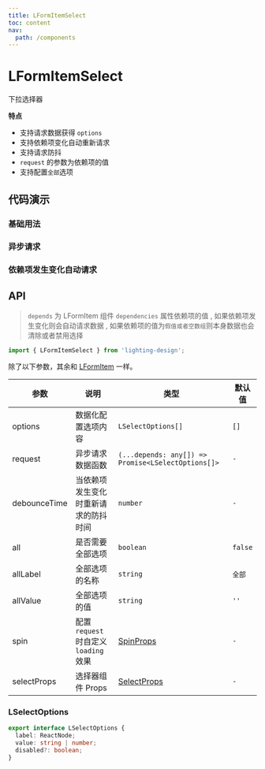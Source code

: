 ```yaml
---
title: LFormItemSelect
toc: content
nav:
  path: /components
---
```


# LFormItemSelect

下拉选择器

**特点**

- 支持请求数据获得 `options`
- 支持依赖项变化自动重新请求
- 支持请求防抖
- `request` 的参数为依赖项的值
- 支持配置`全部`选项

## 代码演示

### 基础用法

<code src='./demos/Demo1.tsx'></code>

### 异步请求

<code src='./demos/Demo2.tsx'></code>

### 依赖项发生变化自动请求

<code src='./demos/Demo3.tsx'></code>

## API

> `depends` 为 LFormItem 组件 `dependencies` 属性依赖项的值 , 如果依赖项发生变化则会自动请求数据 , 如果依赖项的值为`假值或者空数组`则本身数据也会清除或者禁用选择

```ts
import { LFormItemSelect } from 'lighting-design';
```

除了以下参数，其余和 [LFormItem](/components/form-item) 一样。

| 参数         | 说明                                 | 类型                                                        | 默认值  |
| ------------ | ------------------------------------ | ----------------------------------------------------------- | ------- |
| options      | 数据化配置选项内容                   | `LSelectOptions[]`                                          | `[]`    |
| request      | 异步请求数据函数                     | `(...depends: any[]) => Promise<LSelectOptions[]>`          | `-`     |
| debounceTime | 当依赖项发生变化时重新请求的防抖时间 | `number`                                                    | `-`     |
| all          | 是否需要全部选项                     | `boolean `                                                  | `false` |
| allLabel     | 全部选项的名称                       | `string `                                                   | `全部`  |
| allValue     | 全部选项的值                         | `string`                                                    | `''`    |
| spin         | 配置`request`时自定义`loading`效果   | [SpinProps](https://ant.design/components/spin-cn/#api)     | `-`     |
| selectProps  | 选择器组件 Props                     | [SelectProps](https://ant.design/components/select-cn/#api) | `-`     |

### LSelectOptions

```ts
export interface LSelectOptions {
  label: ReactNode;
  value: string | number;
  disabled?: boolean;
}
```
